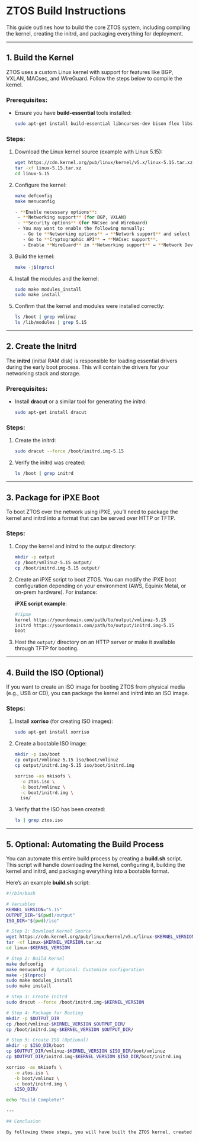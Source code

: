 # ZTOS Build Instructions

This guide outlines how to build the core ZTOS system, including compiling the kernel, creating the initrd, and packaging everything for deployment.

---

## 1. Build the Kernel

ZTOS uses a custom Linux kernel with support for features like BGP, VXLAN, MACsec, and WireGuard. Follow the steps below to compile the kernel.

### Prerequisites:
- Ensure you have **build-essential** tools installed:
	```bash
   sudo apt-get install build-essential libncurses-dev bison flex libssl-dev libelf-dev

### Steps:

1. Download the Linux kernel source (example with Linux 5.15):
	```bash
   wget https://cdn.kernel.org/pub/linux/kernel/v5.x/linux-5.15.tar.xz
   tar -xf linux-5.15.tar.xz
   cd linux-5.15

2. Configure the kernel:
	```bash
   make defconfig
   make menuconfig

   - **Enable necessary options**:
     - **Networking support** (for BGP, VXLAN)
     - **Security options** (for MACsec and WireGuard)
     - You may want to enable the following manually:
       - Go to **Networking options** → **Network support** and select **VXLAN**.
       - Go to **Cryptographic API** → **MACsec support**.
       - Enable **WireGuard** in **Networking support** → **Network Device Support**.

3. Build the kernel:
	```bash
   make -j$(nproc)

4. Install the modules and the kernel:
	```bash
   sudo make modules_install
   sudo make install

5. Confirm that the kernel and modules were installed correctly:
	```bash
   ls /boot | grep vmlinuz
   ls /lib/modules | grep 5.15

---

## 2. Create the Initrd

The **initrd** (initial RAM disk) is responsible for loading essential drivers during the early boot process. This will contain the drivers for your networking stack and storage.

### Prerequisites:
- Install **dracut** or a similar tool for generating the initrd:
	```bash
   sudo apt-get install dracut

### Steps:

1. Create the initrd:
	```bash
   sudo dracut --force /boot/initrd.img-5.15

2. Verify the initrd was created:
	```bash
   ls /boot | grep initrd

---

## 3. Package for iPXE Boot

To boot ZTOS over the network using iPXE, you’ll need to package the kernel and initrd into a format that can be served over HTTP or TFTP.

### Steps:

1. Copy the kernel and initrd to the output directory:
	```bash
   mkdir -p output
   cp /boot/vmlinuz-5.15 output/
   cp /boot/initrd.img-5.15 output/

2. Create an iPXE script to boot ZTOS. You can modify the iPXE boot configuration depending on your environment (AWS, Equinix Metal, or on-prem hardware). For instance:

   **iPXE script example**:
   ```bash
   #!ipxe
   kernel https://yourdomain.com/path/to/output/vmlinuz-5.15
   initrd https://yourdomain.com/path/to/output/initrd.img-5.15
   boot

3. Host the `output/` directory on an HTTP server or make it available through TFTP for booting.

---

## 4. Build the ISO (Optional)

If you want to create an ISO image for booting ZTOS from physical media (e.g., USB or CD), you can package the kernel and initrd into an ISO image.

### Steps:

1. Install **xorriso** (for creating ISO images):
	```bash
   sudo apt-get install xorriso

2. Create a bootable ISO image:
	```bash
   mkdir -p iso/boot
   cp output/vmlinuz-5.15 iso/boot/vmlinuz
   cp output/initrd.img-5.15 iso/boot/initrd.img

   xorriso -as mkisofs \
      -o ztos.iso \
      -b boot/vmlinuz \
      -c boot/initrd.img \
      iso/

3. Verify that the ISO has been created:
	```bash
   ls | grep ztos.iso

---

## 5. Optional: Automating the Build Process

You can automate this entire build process by creating a **build.sh** script. This script will handle downloading the kernel, configuring it, building the kernel and initrd, and packaging everything into a bootable format.

Here’s an example **build.sh** script:

```bash
#!/bin/bash

# Variables
KERNEL_VERSION="5.15"
OUTPUT_DIR="$(pwd)/output"
ISO_DIR="$(pwd)/iso"

# Step 1: Download Kernel Source
wget https://cdn.kernel.org/pub/linux/kernel/v5.x/linux-$KERNEL_VERSION.tar.xz
tar -xf linux-$KERNEL_VERSION.tar.xz
cd linux-$KERNEL_VERSION

# Step 2: Build Kernel
make defconfig
make menuconfig  # Optional: Customize configuration
make -j$(nproc)
sudo make modules_install
sudo make install

# Step 3: Create Initrd
sudo dracut --force /boot/initrd.img-$KERNEL_VERSION

# Step 4: Package for Booting
mkdir -p $OUTPUT_DIR
cp /boot/vmlinuz-$KERNEL_VERSION $OUTPUT_DIR/
cp /boot/initrd.img-$KERNEL_VERSION $OUTPUT_DIR/

# Step 5: Create ISO (Optional)
mkdir -p $ISO_DIR/boot
cp $OUTPUT_DIR/vmlinuz-$KERNEL_VERSION $ISO_DIR/boot/vmlinuz
cp $OUTPUT_DIR/initrd.img-$KERNEL_VERSION $ISO_DIR/boot/initrd.img

xorriso -as mkisofs \
   -o ztos.iso \
   -b boot/vmlinuz \
   -c boot/initrd.img \
   $ISO_DIR/

echo "Build Complete!"

---

## Conclusion

By following these steps, you will have built the ZTOS kernel, created an initrd, and packaged the system for deployment using iPXE or ISO. These instructions form the foundation for deploying ZTOS in a variety of environments, from cloud platforms like AWS and Equinix Metal to on-prem hardware.


